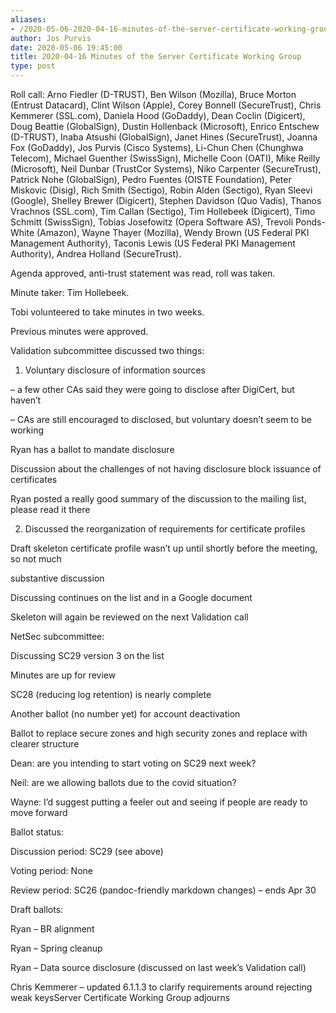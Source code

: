 ```yaml
---
aliases:
- /2020-05-06-2020-04-16-minutes-of-the-server-certificate-working-group/
author: Jos Purvis
date: 2020-05-06 19:45:00
title: 2020-04-16 Minutes of the Server Certificate Working Group
type: post
---
```


Roll call: Arno Fiedler (D-TRUST), Ben Wilson (Mozilla), Bruce Morton (Entrust Datacard), Clint Wilson (Apple), Corey Bonnell (SecureTrust), Chris Kemmerer (SSL.com), Daniela Hood (GoDaddy), Dean Coclin (Digicert), Doug Beattie (GlobalSign), Dustin Hollenback (Microsoft), Enrico Entschew (D-TRUST), Inaba Atsushi (GlobalSign), Janet Hines (SecureTrust), Joanna Fox (GoDaddy), Jos Purvis (Cisco Systems), Li-Chun Chen (Chunghwa Telecom), Michael Guenther (SwissSign), Michelle Coon (OATI), Mike Reilly (Microsoft), Neil Dunbar (TrustCor Systems), Niko Carpenter (SecureTrust), Patrick Nohe (GlobalSign), Pedro Fuentes (OISTE Foundation), Peter Miskovic (Disig), Rich Smith (Sectigo), Robin Alden (Sectigo), Ryan Sleevi (Google), Shelley Brewer (Digicert), Stephen Davidson (Quo Vadis), Thanos Vrachnos (SSL.com), Tim Callan (Sectigo), Tim Hollebeek (Digicert), Timo Schmitt (SwissSign), Tobias Josefowitz (Opera Software AS), Trevoli Ponds-White (Amazon), Wayne Thayer (Mozilla), Wendy Brown (US Federal PKI Management Authority), Taconis Lewis (US Federal PKI Management Authority), Andrea Holland (SecureTrust).

Agenda approved, anti-trust statement was read, roll was taken.

Minute taker: Tim Hollebeek.

Tobi volunteered to take minutes in two weeks.

Previous minutes were approved.

Validation subcommittee discussed two things:

1. Voluntary disclosure of information sources

– a few other CAs said they were going to disclose after DigiCert, but haven’t

– CAs are still encouraged to disclosed, but voluntary doesn’t seem to be working

Ryan has a ballot to mandate disclosure

Discussion about the challenges of not having disclosure block issuance of certificates

Ryan posted a really good summary of the discussion to the mailing list, please read it there

2. Discussed the reorganization of requirements for certificate profiles

Draft skeleton certificate profile wasn’t up until shortly before the meeting, so not much

substantive discussion

Discussing continues on the list and in a Google document

Skeleton will again be reviewed on the next Validation call

NetSec subcommittee:

Discussing SC29 version 3 on the list

Minutes are up for review

SC28 (reducing log retention) is nearly complete

Another ballot (no number yet) for account deactivation

Ballot to replace secure zones and high security zones and replace with clearer structure

Dean: are you intending to start voting on SC29 next week?

Neil: are we allowing ballots due to the covid situation?

Wayne: I’d suggest putting a feeler out and seeing if people are ready to move forward

Ballot status:

Discussion period: SC29 (see above)

Voting period: None

Review period: SC26 (pandoc-friendly markdown changes) – ends Apr 30

Draft ballots:

Ryan – BR alignment

Ryan – Spring cleanup

Ryan – Data source disclosure (discussed on last week’s Validation call)

Chris Kemmerer – updated 6.1.1.3 to clarify requirements around rejecting weak keysServer Certificate Working Group adjourns